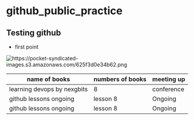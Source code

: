 # github_public_practice

## Testing github
   * first point

<img src="https://pocket-syndicated-images.s3.amazonaws.com/625f3d0e34b62.png" alt="https://pocket-syndicated-images.s3.amazonaws.com/625f3d0e34b62.png" />

|name of books| numbers of books| meeting up|
|-------------|-----------------|-----------|
|learning devops by nexgbits| 8 | conference|
|github lessons ongoing | lesson 8 | Ongoing |
|github lessons ongoing | lesson 8 | Ongoing |
